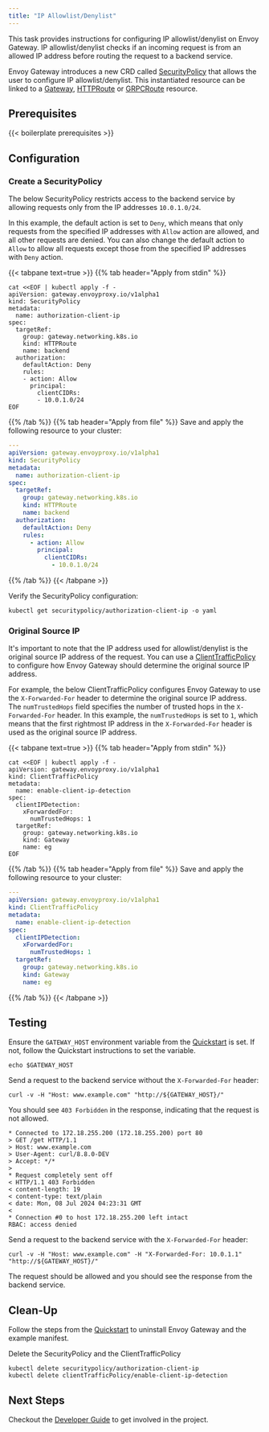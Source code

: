 ```yaml
---
title: "IP Allowlist/Denylist"
---
```


This task provides instructions for configuring IP allowlist/denylist on Envoy Gateway. IP allowlist/denylist
checks if an incoming request is from an allowed IP address before routing the request to a backend service.

Envoy Gateway introduces a new CRD called [SecurityPolicy][SecurityPolicy] that allows the user to configure IP allowlist/denylist.
This instantiated resource can be linked to a [Gateway][Gateway], [HTTPRoute][HTTPRoute] or [GRPCRoute][GRPCRoute] resource.

## Prerequisites

{{< boilerplate prerequisites >}}

## Configuration

### Create a SecurityPolicy

The below SecurityPolicy restricts access to the backend service by allowing requests only from the IP addresses `10.0.1.0/24`. 

In this example, the default action is set to `Deny`, which means that only requests from the specified IP addresses with `Allow`
action are allowed, and all other requests are denied. You can also change the default action to `Allow` to allow all requests 
except those from the specified IP addresses with `Deny` action.

{{< tabpane text=true >}}
{{% tab header="Apply from stdin" %}}

```shell
cat <<EOF | kubectl apply -f -
apiVersion: gateway.envoyproxy.io/v1alpha1
kind: SecurityPolicy
metadata:
  name: authorization-client-ip
spec:
  targetRef:
    group: gateway.networking.k8s.io
    kind: HTTPRoute
    name: backend
  authorization:
    defaultAction: Deny
    rules:
    - action: Allow
      principal:
        clientCIDRs:
        - 10.0.1.0/24
EOF
```

{{% /tab %}}
{{% tab header="Apply from file" %}}
Save and apply the following resource to your cluster:

```yaml
---
apiVersion: gateway.envoyproxy.io/v1alpha1
kind: SecurityPolicy
metadata:
  name: authorization-client-ip
spec:
  targetRef:
    group: gateway.networking.k8s.io
    kind: HTTPRoute
    name: backend
  authorization:
    defaultAction: Deny
    rules:
      - action: Allow
        principal:
          clientCIDRs:
            - 10.0.1.0/24
```

{{% /tab %}}
{{< /tabpane >}}

Verify the SecurityPolicy configuration:

```shell
kubectl get securitypolicy/authorization-client-ip -o yaml
```

### Original Source IP

It's important to note that the IP address used for allowlist/denylist is the original source IP address of the request.
You can use a [ClientTrafficPolicy] to configure how Envoy Gateway should determine the original source IP address.

For example, the below ClientTrafficPolicy configures Envoy Gateway to use the `X-Forwarded-For` header to determine the original source IP address.
The `numTrustedHops` field specifies the number of trusted hops in the `X-Forwarded-For` header. In this example, the `numTrustedHops` is set to `1`,
which means that the first rightmost IP address in the `X-Forwarded-For` header is used as the original source IP address.

{{< tabpane text=true >}}
{{% tab header="Apply from stdin" %}}

```shell
cat <<EOF | kubectl apply -f -
apiVersion: gateway.envoyproxy.io/v1alpha1
kind: ClientTrafficPolicy
metadata:
  name: enable-client-ip-detection
spec:
  clientIPDetection:
    xForwardedFor:
      numTrustedHops: 1
  targetRef:
    group: gateway.networking.k8s.io
    kind: Gateway
    name: eg
EOF
```

{{% /tab %}}
{{% tab header="Apply from file" %}}
Save and apply the following resource to your cluster:

```yaml
---
apiVersion: gateway.envoyproxy.io/v1alpha1
kind: ClientTrafficPolicy
metadata:
  name: enable-client-ip-detection
spec:
  clientIPDetection:
    xForwardedFor:
      numTrustedHops: 1
  targetRef:
    group: gateway.networking.k8s.io
    kind: Gateway
    name: eg
```

{{% /tab %}}
{{< /tabpane >}}


## Testing

Ensure the `GATEWAY_HOST` environment variable from the [Quickstart](../../quickstart) is set. If not, follow the
Quickstart instructions to set the variable.

```shell
echo $GATEWAY_HOST
```

Send a request to the backend service without the `X-Forwarded-For` header:

```shell
curl -v -H "Host: www.example.com" "http://${GATEWAY_HOST}/"
```

You should see `403 Forbidden` in the response, indicating that the request is not allowed.

```shell
* Connected to 172.18.255.200 (172.18.255.200) port 80
> GET /get HTTP/1.1
> Host: www.example.com
> User-Agent: curl/8.8.0-DEV
> Accept: */*
> 
* Request completely sent off
< HTTP/1.1 403 Forbidden
< content-length: 19
< content-type: text/plain
< date: Mon, 08 Jul 2024 04:23:31 GMT
< 
* Connection #0 to host 172.18.255.200 left intact
RBAC: access denied
```

Send a request to the backend service with the `X-Forwarded-For` header:

```shell
curl -v -H "Host: www.example.com" -H "X-Forwarded-For: 10.0.1.1" "http://${GATEWAY_HOST}/"
```

The request should be allowed and you should see the response from the backend service.

## Clean-Up

Follow the steps from the [Quickstart](../../quickstart) to uninstall Envoy Gateway and the example manifest.

Delete the SecurityPolicy and the ClientTrafficPolicy

```shell
kubectl delete securitypolicy/authorization-client-ip
kubectl delete clientTrafficPolicy/enable-client-ip-detection
```

## Next Steps

Checkout the [Developer Guide](../../../contributions/develop) to get involved in the project.

[SecurityPolicy]: ../../../contributions/design/security-policy
[ClientTrafficPolicy]: ../../../api/extension_types#clienttrafficpolicy
[Gateway]: https://gateway-api.sigs.k8s.io/api-types/gateway
[HTTPRoute]: https://gateway-api.sigs.k8s.io/api-types/httproute
[GRPCRoute]: https://gateway-api.sigs.k8s.io/api-types/grpcroute
